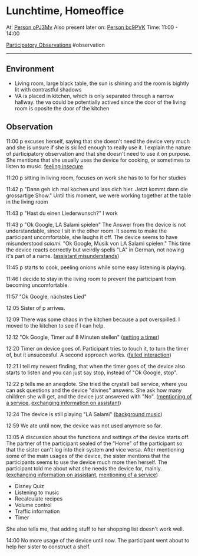 # Lunchtime, Homeoffice

At: [Person oPJ3Mv](data/people/Person%20oPJ3Mv.md)
Also present later on: [Person bc9PVK](data/people/Person%20bc9PVK.md)
Time: 11:00 - 14:00

[Participatory Observations](data/Participatory%20Observations.md) #observation

---

## Environment
- Living room, large black table, the sun is shining and the room is bightly lit with contrastful shadows
- VA is placed in kitchen, which is only separated through a narrow hallway. the va could be potentially actived since the door of the living room is oposite the door of the kitchen

## Observation

11:00 p excuses herself, saying that she doesn't need the device very much and she is unsure if she is skilled enough to really use it. I explain the nature of participatory observation and that she doesn't need to use it on purpose. She mentions that she usually uses the device for cooking, or sometimes to listen to music. [feeling insecure](output/codes/feeling%20insecure.md)

11:20 p sitting in living room, focuses on work she has to to for her studies

11:42 p "Dann geh ich mal kochen und lass dich hier. Jetzt kommt dann die grossartige Show." Until this moment, we were working together at the table in the living room

11:43 p "Hast du einen Liederwunsch?" I work

11:43 p "Ok Google, LA Salami spielen" The Answer from the device is not understandable, since I sit in the other room. It seems to make the participant uncomfortable, she laughs it off. The device seems to have misunderstood _salami_. "Ok Google, Musik von LA Salami spielen." This time the device reacts correctly but weirdly spells "LA" in German, not nowing it's part of a name. ([assistant misunderstands](output/codes/assistant%20misunderstands.md))

11:45 p starts to cook, peeling onions while some easy listening is playing.

11:46 I decide to stay in the living room to prevent the participant from becoming uncomfortable.

11:57 "Ok Google, nächstes Lied"

12:05 Sister of p arrives. 

12:09 There was some chaos in the kitchen because a pot overspilled. I moved to the kitchen to see if I can help.

12:12 "Ok Google, Timer auf 8 Minuten stellen" ([setting a timer](output/codes/setting%20a%20timer.md))

12:20 Timer on device goes of. Participant tries to touch it, to turn the timer of, but it unsuccesful. A second approach works. ([failed interaction](output/codes/failed%20interaction.md))

12:21 I tell my newest finding, that when the timer goes of, the device also starts to listen and you can just say stop, instead of "Ok Google, stop".

12:22 p tells me an aneqdote. She tried the crystall ball service, where you can ask questions and the device "divines" answers. She ask how many children she will get, and the device just answered with "No". ([mentioning of a service](output/codes/mentioning%20of%20a%20service.md), [exchanging information on assistant](output/codes/exchanging%20information%20on%20assistant.md))

12:24 The device is still playing "LA Salami" ([background music](output/codes/background%20music.md))

12:59 We ate until now, the device was not used anymore so far.

13:05 A discussion about the functions and settings of the device starts off. The partner of the participant sealed of the "Home" of the participant so that the sister can't log into their system and vice versa. After mentioning some of the main usages of the device, the sister mentions that the participants seems to use the device much more then herself. The participant told me about what she needs the device for, mainly. ([exchanging information on assistant](output/codes/exchanging%20information%20on%20assistant.md), [mentioning of a service](output/codes/mentioning%20of%20a%20service.md))

  - Disney Quiz
  - Listening to music
  - Recalculate recipes
  - Volume control
  - Traffic information
  - Timer

She also tells me, that adding stuff to her shopping list doesn't work well. 

14:00 No more usage of the device until now. The participant went about to help her sister to construct a shelf.